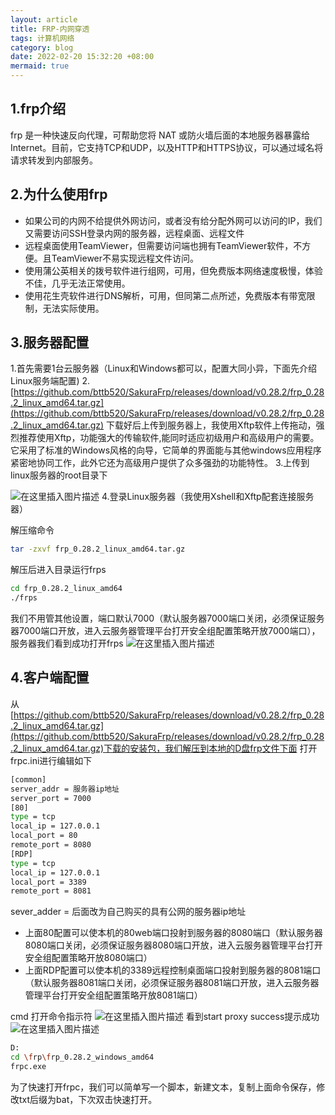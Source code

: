```yaml
---
layout: article
title: FRP-内网穿透
tags: 计算机网络
category: blog
date: 2022-02-20 15:32:20 +08:00
mermaid: true
---
```


## 1.frp介绍

   frp 是一种快速反向代理，可帮助您将 NAT 或防火墙后面的本地服务器暴露给 Internet。目前，它支持TCP和UDP，以及HTTP和HTTPS协议，可以通过域名将请求转发到内部服务。

## **2.为什么使用frp**

 - 如果公司的内网不给提供外网访问，或者没有给分配外网可以访问的IP，我们又需要访问SSH登录内网的服务器，远程桌面、远程文件
- 远程桌面使用TeamViewer，但需要访问端也拥有TeamViewer软件，不方便。且TeamViewer不易实现远程文件访问。
- 使用蒲公英相关的拨号软件进行组网，可用，但免费版本网络速度极慢，体验不佳，几乎无法正常使用。
- 使用花生壳软件进行DNS解析，可用，但同第二点所述，免费版本有带宽限制，无法实际使用。

## 3.服务器配置
1.首先需要1台云服务器（Linux和Windows都可以，配置大同小异，下面先介绍Linux服务端配置)
2.[https://github.com/bttb520/SakuraFrp/releases/download/v0.28.2/frp_0.28.2_linux_amd64.tar.gz](https://github.com/bttb520/SakuraFrp/releases/download/v0.28.2/frp_0.28.2_linux_amd64.tar.gz)
下载好后上传到服务器上，我使用Xftp软件上传拖动，强烈推荐使用Xftp，功能强大的传输软件,能同时适应初级用户和高级用户的需要。它采用了标准的Windows风格的向导，它简单的界面能与其他windows应用程序紧密地协同工作，此外它还为高级用户提供了众多强劲的功能特性。
3.上传到linux服务器的root目录下

![在这里插入图片描述](https://img-blog.csdnimg.cn/358c6d2b63e24e308e153021e977cc9c.png?x-oss-process=image/watermark,type_d3F5LXplbmhlaQ,shadow_50,text_Q1NETiBAeXV0YW9fNTE3,size_17,color_FFFFFF,t_70,g_se,x_16)
4.登录Linux服务器（我使用Xshell和Xftp配套连接服务器）

解压缩命令

```bash
tar -zxvf frp_0.28.2_linux_amd64.tar.gz
```

解压后进入目录运行frps

```bash
cd frp_0.28.2_linux_amd64
./frps
```

我们不用管其他设置，端口默认7000（默认服务器7000端口关闭，必须保证服务器7000端口开放，进入云服务器管理平台打开安全组配置策略开放7000端口），服务器我们看到成功打开frps
![在这里插入图片描述](https://img-blog.csdnimg.cn/521f7457b15e4afc866b1867bd805540.png)
## 4.客户端配置
从[https://github.com/bttb520/SakuraFrp/releases/download/v0.28.2/frp_0.28.2_linux_amd64.tar.gz](https://github.com/bttb520/SakuraFrp/releases/download/v0.28.2/frp_0.28.2_linux_amd64.tar.gz)下载的安装包，我们解压到本地的D盘frp文件下面
打开frpc.ini进行编辑如下

```bash
[common]
server_addr = 服务器ip地址
server_port = 7000
[80]
type = tcp
local_ip = 127.0.0.1
local_port = 80
remote_port = 8080
[RDP]
type = tcp
local_ip = 127.0.0.1
local_port = 3389
remote_port = 8081
```
sever_adder = 后面改为自己购买的具有公网的服务器ip地址

 - 上面80配置可以使本机的80web端口投射到服务器的8080端口（默认服务器8080端口关闭，必须保证服务器8080端口开放，进入云服务器管理平台打开安全组配置策略开放8080端口）
 - 上面RDP配置可以使本机的3389远程控制桌面端口投射到服务器的8081端口（默认服务器8081端口关闭，必须保证服务器8081端口开放，进入云服务器管理平台打开安全组配置策略开放8081端口）
 
 cmd 打开命令指示符
![在这里插入图片描述](https://img-blog.csdnimg.cn/255542cfe71444d791f2edeebcc7cbb3.png)
看到start proxy success提示成功
![在这里插入图片描述](https://img-blog.csdnimg.cn/ec79de79ac3a462e801ea2bcb9d2be67.png)

```bash
D:
cd \frp\frp_0.28.2_windows_amd64
frpc.exe
```

为了快速打开frpc，我们可以简单写一个脚本，新建文本，复制上面命令保存，修改txt后缀为bat，下次双击快速打开。

